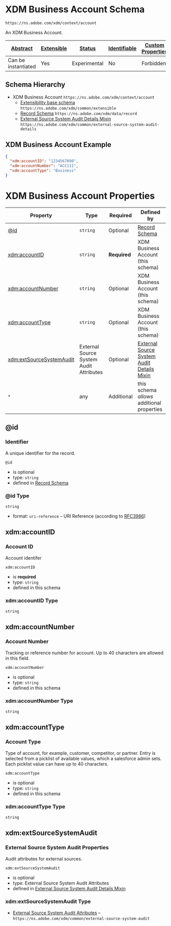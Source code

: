 
# XDM Business Account Schema

```
https://ns.adobe.com/xdm/context/account
```

An XDM Business Account.

| [Abstract](../../abstract.md) | [Extensible](../../extensions.md) | [Status](../../status.md) | [Identifiable](../../id.md) | [Custom Properties](../../extensions.md) | [Additional Properties](../../extensions.md) | Defined In |
|-------------------------------|-----------------------------------|---------------------------|-----------------------------|------------------------------------------|----------------------------------------------|------------|
| Can be instantiated | Yes | Experimental | No | Forbidden | Permitted | [classes/account.schema.json](classes/account.schema.json) |
## Schema Hierarchy

* XDM Business Account `https://ns.adobe.com/xdm/context/account`
  * [Extensibility base schema](../datatypes/extensible.schema.md) `https://ns.adobe.com/xdm/common/extensible`
  * [Record Schema](../behaviors/record.schema.md) `https://ns.adobe.com/xdm/data/record`
  * [External Source System Audit Details Mixin](../mixins/shared/external-source-system-audit-details.schema.md) `https://ns.adobe.com/xdm/common/external-source-system-audit-details`


## XDM Business Account Example
```json
{
  "xdm:accountID": "1234567890",
  "xdm:accountNumber": "ACC111",
  "xdm:accountType": "Business"
}
```

# XDM Business Account Properties

| Property | Type | Required | Defined by |
|----------|------|----------|------------|
| [@id](#id) | `string` | Optional | [Record Schema](../behaviors/record.schema.md#id) |
| [xdm:accountID](#xdmaccountid) | `string` | **Required** | XDM Business Account (this schema) |
| [xdm:accountNumber](#xdmaccountnumber) | `string` | Optional | XDM Business Account (this schema) |
| [xdm:accountType](#xdmaccounttype) | `string` | Optional | XDM Business Account (this schema) |
| [xdm:extSourceSystemAudit](#xdmextsourcesystemaudit) | External Source System Audit Attributes | Optional | [External Source System Audit Details Mixin](../mixins/shared/external-source-system-audit-details.schema.md#xdmextsourcesystemaudit) |
| `*` | any | Additional | this schema *allows* additional properties |

## @id
### Identifier

A unique identifier for the record.

`@id`
* is optional
* type: `string`
* defined in [Record Schema](../behaviors/record.schema.md#id)

### @id Type


`string`
* format: `uri-reference` – URI Reference (according to [RFC3986](https://tools.ietf.org/html/rfc3986))






## xdm:accountID
### Account ID

Account identifer

`xdm:accountID`
* is **required**
* type: `string`
* defined in this schema

### xdm:accountID Type


`string`






## xdm:accountNumber
### Account Number

Tracking or reference number for account. Up to 40 characters are allowed in this field.

`xdm:accountNumber`
* is optional
* type: `string`
* defined in this schema

### xdm:accountNumber Type


`string`






## xdm:accountType
### Account Type

Type of account, for example, customer, competitor, or partner. Entry is selected from a picklist of available values, which a salesforce admin sets. Each picklist value can have up to 40 characters.

`xdm:accountType`
* is optional
* type: `string`
* defined in this schema

### xdm:accountType Type


`string`






## xdm:extSourceSystemAudit
### External Source System Audit Properties

Audit attributes for external sources.

`xdm:extSourceSystemAudit`
* is optional
* type: External Source System Audit Attributes
* defined in [External Source System Audit Details Mixin](../mixins/shared/external-source-system-audit-details.schema.md#xdmextsourcesystemaudit)

### xdm:extSourceSystemAudit Type


* [External Source System Audit Attributes](../datatypes/external-source-system-audit.schema.md) – `https://ns.adobe.com/xdm/common/external-source-system-audit`




